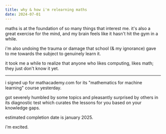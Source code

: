 ```yaml
---
title: why & how i'm relearning maths
date: 2024-07-01
---
```

maths is at the foundation of so many things that interest me. it's also a great exercise for the mind, and my brain feels like it hasn't hit the gym in a while.

i'm also undoing the trauma or damage that school (& my ignorance) gave to me towards the subject to genuinely learn it.

it took me a while to realize that anyone who likes computing, likes math; they just don't know it yet.

---

i signed up for mathacademy.com for its "mathematics for machine learning" course yesterday.

got severely humbled by some topics and pleasantly surprised by others in its diagnostic test which curates the lessons for you based on your knowledge gaps.

estimated completion date is january 2025.

i'm excited.
